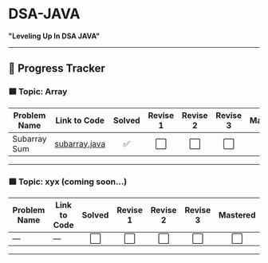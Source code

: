 # DSA-JAVA
**"Leveling Up In DSA JAVA"**

---

## 🧠 Progress Tracker

### 🟦 Topic: Array

| Problem Name       | Link to Code                                | Solved | Revise 1 | Revise 2 | Revise 3 | Mastered |
|--------------------|----------------------------------------------|:------:|:--------:|:--------:|:--------:|:--------:|
| Subarray Sum       | [subarray.java](./Array/subarray.java)       | ✅     | ⬜️       | ⬜️       | ⬜️       | ⬜️       |

---

### 🟪 Topic: xyx (coming soon...)

| Problem Name       | Link to Code                                | Solved | Revise 1 | Revise 2 | Revise 3 | Mastered |
|--------------------|----------------------------------------------|:------:|:--------:|:--------:|:--------:|:--------:|
| —                  | —                                            | ⬜️     | ⬜️       | ⬜️       | ⬜️       | ⬜️       |

---


